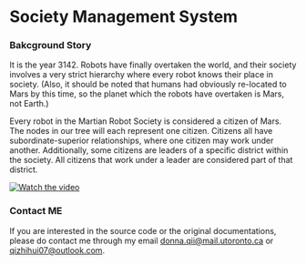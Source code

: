 # Society Management System

### Bakcground Story
It is the year 3142. Robots have finally overtaken the world, and their society involves a very strict hierarchy where every robot knows their place in society. (Also, it should be noted that humans had obviously re-located to Mars by this time, so the planet which the robots have overtaken is Mars, not Earth.) 

Every robot in the Martian Robot Society is considered a citizen of Mars. The nodes in our tree will each represent one citizen. Citizens all have subordinate-superior relationships, where one citizen may work under another. Additionally, some citizens are leaders of a specific district within the society. All citizens that work under a leader are considered part of that district.

[![Watch the video](https://img.youtube.com/vi/-B4YADY_OUk/hqdefault.jpg)](https://www.youtube.com/watch?v=-B4YADY_OUk)


### Contact ME
If you are interested in the source code or the original documentations, please do contact me through my email donna.qii@mail.utoronto.ca or qizhihui07@outlook.com. 
